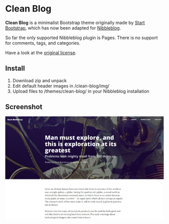 Clean Blog
==========

**Clean Blog** is a minimalist Bootstrap theme originally made by [Start Bootstrap](http://startbootstrap.com/template-overviews/clean-blog/), which has now been adapted for [Nibbleblog](https://github.com/dignajar/nibbleblog).

So far the only supported Nibbleblog plugin is Pages. There is no support for comments, tags, and categories.

Have a look at the [original license](https://github.com/IronSummitMedia/startbootstrap-clean-blog/blob/gh-pages/LICENSE).

Install
-------
1. Download zip and unpack
2. Edit default header images in /clean-blog/img/
3. Upload files to /themes/clean-blog/ in your Nibbleblog installation

Screenshot
----------
![Screenshot of Clean Blog](screenshot.jpg)
